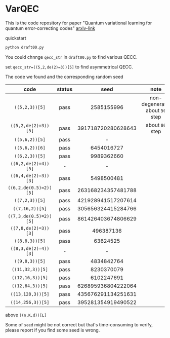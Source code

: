 # VarQEC

This is the code repository for paper "Quantum variational learning for quantum error-correcting codes" [arxiv-link](https://arxiv.org/abs/2204.03560)

quickstart

```bash
python draft00.py
```

You could chnnge `qecc_str` in `draft00.py` to find various QECC.

set `qecc_str=((5,2,de(2)=3))[5]` to find asymmetrical QECC.

The code we found and the corresponding random seed

| code | status | seed | note |
| :-: | :-: | :-: | :-: |
| `((5,2,3))[5]` | pass | 2585155996 | non-degenerate, about `50` step |
| `((5,2,de(2)=3))[5]` | pass | 391718720280628643 | about `80` step |
| `((5,6,2))[5]` | pass | - | |
| `((5,6,2))[6]` | pass | 6454016727 | |
| `((6,2,3))[5]` | pass | 9989362660 | |
| `((6,2,de(2)=4))[5]` | - | - | |
| `((6,4,de(2)=3))[3]` | pass | 5498500481 | |
| `((6,2,de(0.5)=2))[5]` | pass | 263168234357481788 | |
| `((7,2,3))[5]` | pass | 421928941517207614 | |
| `((7,16,2))[5]` | pass | 305656324415284766 | |
| `((7,3,de(0.5)=2))[5]` | pass | 861426403674806629 | |
| `((7,8,de(2)=3))[3]` | pass | 496387136 | |
| `((8,8,3))[5]` | pass | 63624525 | |
| `((8,3,de(2)=4))[3]` | - | - | |
| `((9,8,3))[5]` | pass | 4834842764 | |
| `((11,32,3))[5]` | pass | 8230370079 | |
| `((12,16,3))[5]` | pass | 6102247691 | |
| `((12,64,3))[5]` | pass | 626895936804222064 | |
| `((13,128,3))[5]` | pass | 435676291134251631 | |
| `((14,256,3))[5]` | pass | 395281354919490522 | |

above `((n,K,d))[L]`

Some of `seed` might be not correct but that's time-consuming to verify, please report if you find some seed is wrong.
